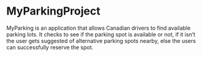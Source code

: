 # MyParkingProject
MyParking is an application that allows Canadian drivers to find available parking lots. It checks to see if the parking spot is available or not, if it isn’t the user gets suggested of alternative parking spots nearby, else the users can successfully reserve the spot.
